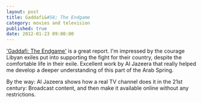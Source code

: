 ```yaml
---
layout: post
title: Gaddafi&#58; The Endgame
category: movies and television
published: true
date: 2012-01-23 09:00:00
---
```

['Gaddafi: The Endgame'](http://www.aljazeera.com/programmes/gaddafitheendgame/) is a great report. I'm impressed by the courage Libyan exiles put into supporting the fight for their country, despite the comfortable life in their exile. Excellent work by Al Jazeera that really helped me develop a deeper understanding of this part of the Arab Spring.

By the way: Al Jazeera shows how a real TV channel does it in the 21st century: Broadcast content, and then make it available online without any restrictions.
